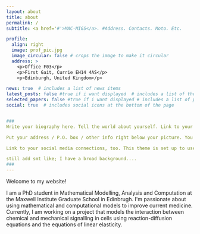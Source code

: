 ```yaml
---
layout: about
title: about
permalink: /
subtitle: <a href='#'>MAC-MIGS</a>. #Address. Contacts. Moto. Etc.

profile:
  align: right
  image: prof_pic.jpg
  image_circular: false # crops the image to make it circular
  address: >
    <p>Office F03</p>
    <p>First Gait, Currie EH14 4AS</p>
    <p>Edinburgh, United Kingdom</p>

news: true  # includes a list of news items
latest_posts: false #true if i want displayed  # includes a list of the newest posts
selected_papers: false #true if i want displayed # includes a list of papers marked as "selected={true}"
social: true  # includes social icons at the bottom of the page


###
Write your biography here. Tell the world about yourself. Link to your favorite [subreddit](http://reddit.com). You can put a picture in, too. The code is already in, just name your picture `prof_pic.jpg` and put it in the `img/` folder.

Put your address / P.O. box / other info right below your picture. You can also disable any of these elements by editing `profile` property of the YAML header of your `_pages/about.md`. Edit `_bibliography/papers.bib` and Jekyll will render your [publications page](/al-folio/publications/) automatically.

Link to your social media connections, too. This theme is set up to use [Font Awesome icons](http://fortawesome.github.io/Font-Awesome/) and [Academicons](https://jpswalsh.github.io/academicons/), like the ones below. Add your Facebook, Twitter, LinkedIn, Google Scholar, or just disable all of them.

still add smt like; I have a broad background....
###
---
```


Welcome to my website!

I am a PhD student in Mathematical Modelling, Analysis and Computation at the Maxwell Institute Graduate School in Edinbrugh. I'm passionate about using mathematical and computational models to improve current medicine. Currently, I am working on a project that models the interaction between chemical and mechanical signalling in cells using reaction-diffusion equations and the equations of linear elasticity.


